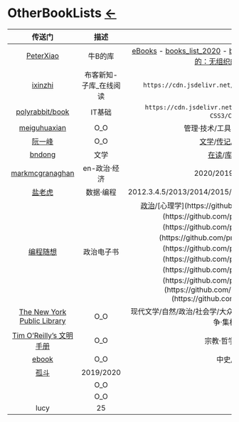 # OtherBookLists  [←](index.md)

| 传送门 | 描述 | 节选 |
|:---:|:---:|:---:|
| [PeterXiao](https://github.com/PeterXiao/books_list_backup_2018_2019) | 牛B的库 | [eBooks](https://github.com/PeterXiao/eBooks) - [books_list_2020](https://github.com/PeterXiao/books_list_2020) - [books_list_backup_2018_2019](https://github.com/PeterXiao/books_list_backup_2018_2019)/[未来是湿的：无组织的组织力量-克莱•舍基](https://github.com/PeterXiao/books_list_backup_2018_2019/blob/master/2019/4/Files/baogao/%E6%9C%AA%E6%9D%A5%E6%98%AF%E6%B9%BF%E7%9A%84%EF%BC%9A%E6%97%A0%E7%BB%84%E7%BB%87%E7%9A%84%E7%BB%84%E7%BB%87%E5%8A%9B%E9%87%8F-%E5%85%8B%E8%8E%B1%E2%80%A2%E8%88%8D%E5%9F%BA.epub) |
| [ixinzhi](https://github.com/ixinzhi/igetget) | 布客新知-子库_在线阅读 | `https://cdn.jsdelivr.net/gh/ixinzhi/igetget@master/xxx.pdf` |
| [polyrabbit/book](https://github.com/polyrabbit/book) | IT基础 | `https://cdn.jsdelivr.net/gh/polyrabbit/book@master/HTM5 & CSS3/CSS3属性速查表.pdf` |
| [meiguhuaxian](https://www.cnblogs.com/meiguhuaxian/p/11641423.html) | O_O | 管理·技术/工具·方法/科技·人文/艺术·文学 |
| [阮一峰](https://github.com/ruanyf/reading-list) | O_O | [文学](https://github.com/ruanyf/reading-list#%E6%96%87%E5%AD%A6)/[传记](https://github.com/ruanyf/reading-list#传记)/[历史](https://github.com/ruanyf/reading-list#历史)/[科学](https://github.com/ruanyf/reading-list#科学)/[技术](https://github.com/ruanyf/reading-list#技术)/[杂类](https://github.com/ruanyf/reading-list#杂类) |
| [bndong](https://www.cnblogs.com/bndong/p/10300036.html) | 文学 | [在读](https://www.cnblogs.com/bndong/p/10300036.html#hid-wnZJby)/[库存](https://www.cnblogs.com/bndong/p/10300036.html#hid-AJ7KWC)/[心愿](https://www.cnblogs.com/bndong/p/10300036.html#hid-NihRWK)/[搁置](https://www.cnblogs.com/bndong/p/10300036.html#hid-mHPsGT)/[已读](https://www.cnblogs.com/bndong/p/10300036.html#hid-YCsRpy) |
| [markmcgranaghan](https://markmcgranaghan.com/books) | en-政治·经济 | 2020/2019/2018/2017/2016→ |
| [盐老虎](https://salttiger.com/archives/) | 数据·编程 | 2012.3.4.5/2013/2014/2015/2016/2017/2018/2019/2020/2021.1_5 |
| [编程随想](https://github.com/programthink/books) | 政治电子书 | [政治](https://github.com/programthink/books#1_)/[心理学](https://github.com/programthink/books#2_)/[历史](https://github.com/programthink/books#3_)/[经济](https://github.com/programthink/books#4_)/[管理](https://github.com/programthink/books#5_)/[社会学](https://github.com/programthink/books#6_)/[文艺](https://github.com/programthink/books#7_)/[哲学](https://github.com/programthink/books#8_)/[科普](https://github.com/programthink/books#9_)/[军事](https://github.com/programthink/books#10_)/[IT](https://github.com/programthink/books#11_) |
| [The New York Public Library](https://www.nypl.org/voices/print-publications/books-of-the-century) | O_O | 现代文学/自然/政治/社会学/大众·娱乐/女权运动/经济与技术/乌托邦及反/战争·集权/愉悦/青春文学 |
| [Tim O’Reilly’s 文明手册](https://medium.com/the-long-now-foundation/tim-oreilly-s-book-list-for-the-manual-for-civilization-69598baf562f) | O_O | 宗教·哲学/文学/科技与社会/ |
| [ebook](https://www.cnblogs.com/yasepix/p/12431379.html) | O_O | 中史/科幻/文学/鸡汤 |
| [孤斗](http://d-d.design/?page_id=9618) | 2019/2020 | Y |
| []() | O_O | Y |
| []() | O_O | Y |
| lucy | 25 | X |


